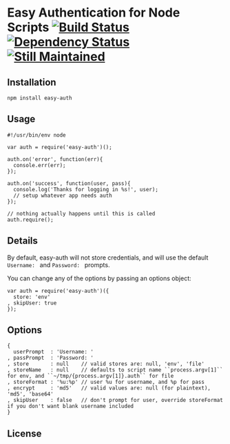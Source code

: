 # Easy Authentication for Node Scripts [![Build Status](https://travis-ci.org/wasche/node-easy-auth.png)](https://travis-ci.org/wasche/node-easy-auth) [![Dependency Status](https://gemnasium.com/wasche/node-easy-auth.png)](https://gemnasium.com/wasche/node-easy-auth) [![Still Maintained](http://stillmaintained.com/wasche/node-easy-auth.png)](http://stillmaintained.com/wasche/node-easy-auth)

## Installation

```
npm install easy-auth
```

## Usage

```
#!/usr/bin/env node

var auth = require('easy-auth')();

auth.on('error', function(err){
  console.err(err);
});

auth.on('success', function(user, pass){
  console.log('Thanks for logging in %s!', user);
  // setup whatever app needs auth
});

// nothing actually happens until this is called
auth.require();
```

## Details

By default, easy-auth will not store credentials, and will use the default
``Username: `` and ``Password: `` prompts.

You can change any of the options by passing an options object:

```
var auth = require('easy-auth')({
  store: 'env'
, skipUser: true
});
```

## Options

```
{
  userPrompt  : 'Username: '
, passPrompt  : 'Password: '
, store       : null    // valid stores are: null, 'env', 'file'
, storeName   : null    // defaults to script name ``process.argv[1]`` for env, and ``~/tmp/{process.argv[1]}.auth`` for file
, storeFormat : '%u:%p' // user %u for username, and %p for pass
, encrypt     : 'md5'   // valid values are: null (for plaintext), 'md5', 'base64'
, skipUser    : false   // don't prompt for user, override storeFormat if you don't want blank username included
}
```

## License

